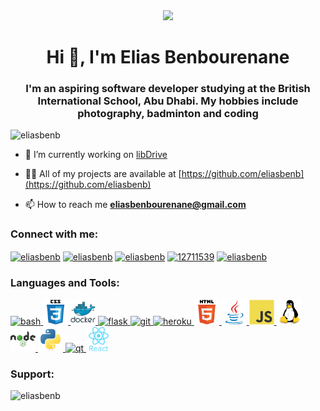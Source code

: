 <div align="center">
    <img src="https://raw.githubusercontent.com/eliasbenb/github-stats/master/generated/overview.svg?token=AM7D3GKKL2LUEB33UKXXYE3AIEWVQ" />
</div>

<h1 align="center">Hi 👋, I'm Elias Benbourenane</h1>
<h3 align="center">I'm an aspiring software developer studying at the British International School, Abu Dhabi. My hobbies include photography, badminton and coding</h3>

<p align="left"> <img src="https://komarev.com/ghpvc/?username=eliasbenb&label=Profile%20views&color=0e75b6&style=flat" alt="eliasbenb" /> </p>

- 🔭 I’m currently working on [libDrive](https://github.com/libDrive/libDrive)

- 👨‍💻 All of my projects are available at [https://github.com/eliasbenb](https://github.com/eliasbenb)

- 📫 How to reach me **eliasbenbourenane@gmail.com**

<h3 align="left">Connect with me:</h3>
<p align="left">
    <a href="https://codepen.io/eliasbenb" target="blank"><img align="center" src="https://cdn.jsdelivr.net/npm/simple-icons@3.0.1/icons/codepen.svg" alt="eliasbenb" height="30" width="40" /></a>
    <a href="https://dev.to/eliasbenb" target="blank"><img align="center" src="https://cdn.jsdelivr.net/npm/simple-icons@3.0.1/icons/dev-dot-to.svg" alt="eliasbenb" height="30" width="40" /></a>
    <a href="https://twitter.com/eliasbenb" target="blank"><img align="center" src="https://cdn.jsdelivr.net/npm/simple-icons@3.0.1/icons/twitter.svg" alt="eliasbenb" height="30" width="40" /></a>
    <a href="https://stackoverflow.com/users/12711539" target="blank"><img align="center" src="https://cdn.jsdelivr.net/npm/simple-icons@3.0.1/icons/stackoverflow.svg" alt="12711539" height="30" width="40" /></a>
    <a href="https://instagram.com/eliasbenb" target="blank"><img align="center" src="https://cdn.jsdelivr.net/npm/simple-icons@3.0.1/icons/instagram.svg" alt="eliasbenb" height="30" width="40" /></a>
</p>

<h3 align="left">Languages and Tools:</h3>
<p align="left"> <a href="https://www.gnu.org/software/bash/" target="_blank"> <img src="https://www.vectorlogo.zone/logos/gnu_bash/gnu_bash-icon.svg" alt="bash" width="40" height="40" /> </a> <a href="https://www.w3schools.com/css/" target="_blank"> <img src="https://raw.githubusercontent.com/devicons/devicon/master/icons/css3/css3-original-wordmark.svg" alt="css3" width="40" height="40" /> </a> <a href="https://www.docker.com/" target="_blank"> <img src="https://raw.githubusercontent.com/devicons/devicon/master/icons/docker/docker-original-wordmark.svg" alt="docker" width="40" height="40" /> </a> <a href="https://flask.palletsprojects.com/" target="_blank"> <img src="https://www.vectorlogo.zone/logos/pocoo_flask/pocoo_flask-icon.svg" alt="flask" width="40" height="40" /> </a> <a href="https://git-scm.com/" target="_blank"> <img src="https://www.vectorlogo.zone/logos/git-scm/git-scm-icon.svg" alt="git" width="40" height="40" /> </a> <a href="https://heroku.com" target="_blank"> <img src="https://www.vectorlogo.zone/logos/heroku/heroku-icon.svg" alt="heroku" width="40" height="40" /> </a> <a href="https://www.w3.org/html/" target="_blank"> <img src="https://raw.githubusercontent.com/devicons/devicon/master/icons/html5/html5-original-wordmark.svg" alt="html5" width="40" height="40" /> </a> <a href="https://www.java.com" target="_blank"> <img src="https://raw.githubusercontent.com/devicons/devicon/master/icons/java/java-original.svg" alt="java" width="40" height="40" /> </a> <a href="https://developer.mozilla.org/en-US/docs/Web/JavaScript" target="_blank"> <img src="https://raw.githubusercontent.com/devicons/devicon/master/icons/javascript/javascript-original.svg" alt="javascript" width="40" height="40" /> </a> <a href="https://www.linux.org/" target="_blank"> <img src="https://raw.githubusercontent.com/devicons/devicon/master/icons/linux/linux-original.svg" alt="linux" width="40" height="40" /> </a> <a href="https://nodejs.org" target="_blank"> <img src="https://raw.githubusercontent.com/devicons/devicon/master/icons/nodejs/nodejs-original-wordmark.svg" alt="nodejs" width="40" height="40" /> </a> <a href="https://www.python.org" target="_blank"> <img src="https://raw.githubusercontent.com/devicons/devicon/master/icons/python/python-original.svg" alt="python" width="40" height="40" /> </a> <a href="https://www.qt.io/" target="_blank"> <img src="https://upload.wikimedia.org/wikipedia/commons/0/0b/Qt_logo_2016.svg" alt="qt" width="40" height="40" /> </a> <a href="https://reactjs.org/" target="_blank"> <img src="https://raw.githubusercontent.com/devicons/devicon/master/icons/react/react-original-wordmark.svg" alt="react" width="40" height="40" /> </a> </p>

<h3 align="left">Support:</h3>
<p><a href="https://www.buymeacoffee.com/eliasbenb"> <img align="left" src="https://cdn.buymeacoffee.com/buttons/v2/default-yellow.png" height="50" width="210" alt="eliasbenb" /></a></p><br><br>
